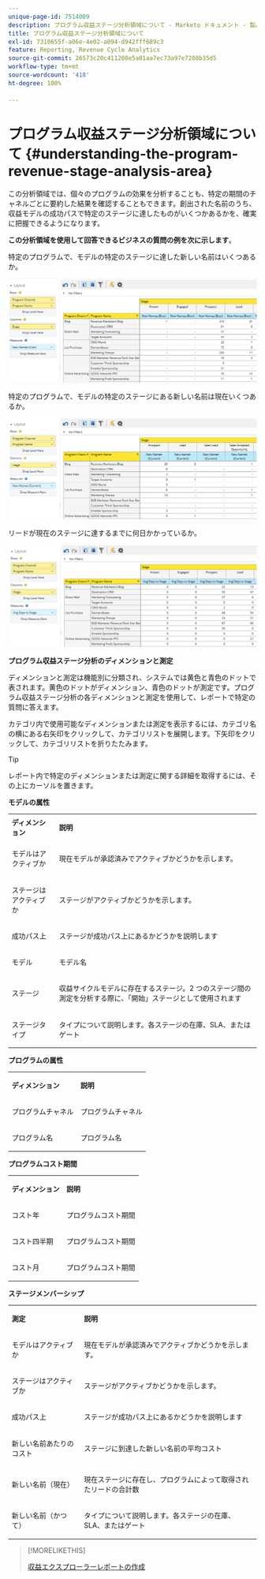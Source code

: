 ```yaml
---
unique-page-id: 7514009
description: プログラム収益ステージ分析領域について - Marketo ドキュメント - 製品ドキュメント
title: プログラム収益ステージ分析領域について
exl-id: 7310655f-a06e-4e02-a094-d942fff689c3
feature: Reporting, Revenue Cycle Analytics
source-git-commit: 26573c20c411208e5a01aa7ec73a97e7208b35d5
workflow-type: tm+mt
source-wordcount: '418'
ht-degree: 100%

---
```


# プログラム収益ステージ分析領域について {#understanding-the-program-revenue-stage-analysis-area}

この分析領域では、個々のプログラムの効果を分析することも、特定の期間のチャネルごとに要約した結果を確認することもできます。創出された名前のうち、収益モデルの成功パスで特定のステージに達したものがいくつかあるかを、確実に把握できるようになります。

**この分析領域を使用して回答できるビジネスの質問の例を次に示します**。

特定のプログラムで、モデルの特定のステージに達した新しい名前はいくつあるか。

![](assets/one-3.png)

特定のプログラムで、モデルの特定のステージにある新しい名前は現在いくつあるか。

![](assets/two-3.png)

リードが現在のステージに達するまでに何日かかっているか。

![](assets/three-3.png)

**プログラム収益ステージ分析のディメンションと測定**

ディメンションと測定は機能別に分類され、システムでは黄色と青色のドットで表されます。黄色のドットがディメンション、青色のドットが測定です。プログラム収益ステージ分析の各ディメンションと測定を使用して、レポートで特定の質問に答えます。

カテゴリ内で使用可能なディメンションまたは測定を表示するには、カテゴリ名の横にある右矢印をクリックして、カテゴリリストを展開します。下矢印をクリックして、カテゴリリストを折りたたみます。

>[!TIP]
>
>レポート内で特定のディメンションまたは測定に関する詳細を取得するには、その上にカーソルを置きます。

**モデルの属性**

<table>
 <tbody>
  <tr>
   <td colspan="1" rowspan="1"><strong>ディメンション</strong></td>
   <td colspan="1" rowspan="1"><p><strong>説明</strong></p></td>
  </tr>
  <tr>
   <td colspan="1" rowspan="1"><p>モデルはアクティブか</p></td>
   <td colspan="1" rowspan="1"><p>現在モデルが承認済みでアクティブかどうかを示します。</p></td>
  </tr>
  <tr>
   <td colspan="1" rowspan="1"><p>ステージはアクティブか</p></td>
   <td colspan="1" rowspan="1"><p>ステージがアクティブかどうかを示します。</p></td>
  </tr>
  <tr>
   <td colspan="1" rowspan="1"><p>成功パス上</p></td>
   <td colspan="1" rowspan="1"><p>ステージが成功パス上にあるかどうかを説明します</p></td>
  </tr>
  <tr>
   <td colspan="1" rowspan="1"><p>モデル</p></td>
   <td colspan="1" rowspan="1"><p>モデル名</p></td>
  </tr>
  <tr>
   <td colspan="1" rowspan="1"><p>ステージ</p></td>
   <td colspan="1" rowspan="1"><p>収益サイクルモデルに存在するステージ。2 つのステージ間の測定を分析する際に、「開始」ステージとして使用されます</p></td>
  </tr>
  <tr>
   <td colspan="1" rowspan="1"><p>ステージタイプ</p></td>
   <td colspan="1" rowspan="1"><p>タイプについて説明します。各ステージの在庫、SLA、またはゲート</p></td>
  </tr>
 </tbody>
</table>

**プログラムの属性**

<table>
 <tbody>
  <tr>
   <td colspan="1" rowspan="1"><p><strong>ディメンション</strong></p></td>
   <td colspan="1" rowspan="1"><p><strong>説明</strong></p></td>
  </tr>
  <tr>
   <td colspan="1" rowspan="1"><p>プログラムチャネル</p></td>
   <td colspan="1" rowspan="1"><p>プログラムチャネル</p></td>
  </tr>
  <tr>
   <td colspan="1" rowspan="1"><p>プログラム名</p></td>
   <td colspan="1" rowspan="1"><p>プログラム名</p></td>
  </tr>
 </tbody>
</table>

**プログラムコスト期間**

<table>
 <tbody>
  <tr>
   <td colspan="1" rowspan="1"><p><strong>ディメンション</strong></p></td>
   <td colspan="1" rowspan="1"><p><strong>説明</strong></p></td>
  </tr>
  <tr>
   <td colspan="1" rowspan="1"><p>コスト年</p></td>
   <td colspan="1" rowspan="1"><p>プログラムコスト期間</p></td>
  </tr>
  <tr>
   <td colspan="1" rowspan="1"><p>コスト四半期</p></td>
   <td colspan="1" rowspan="1"><p>プログラムコスト期間</p></td>
  </tr>
  <tr>
   <td colspan="1" rowspan="1"><p>コスト月</p></td>
   <td colspan="1" rowspan="1"><p>プログラムコスト期間</p></td>
  </tr>
 </tbody>
</table>

**ステージメンバーシップ**

<table>
 <tbody>
  <tr>
   <td colspan="1" rowspan="1"><p><strong>測定</strong></p></td>
   <td colspan="1" rowspan="1"><p><strong>説明</strong></p></td>
  </tr>
  <tr>
   <td colspan="1" rowspan="1"><p>モデルはアクティブか</p></td>
   <td colspan="1" rowspan="1"><p>現在モデルが承認済みでアクティブかどうかを示します。</p></td>
  </tr>
  <tr>
   <td colspan="1" rowspan="1"><p>ステージはアクティブか</p></td>
   <td colspan="1" rowspan="1"><p>ステージがアクティブかどうかを示します。</p></td>
  </tr>
  <tr>
   <td colspan="1" rowspan="1"><p>成功パス上</p></td>
   <td colspan="1" rowspan="1"><p>ステージが成功パス上にあるかどうかを説明します</p></td>
  </tr>
  <tr>
   <td colspan="1" rowspan="1"><p>新しい名前あたりのコスト</p></td>
   <td colspan="1" rowspan="1"><p>ステージに到達した新しい名前の平均コスト</p></td>
  </tr>
  <tr>
   <td colspan="1" rowspan="1"><p>新しい名前（現在）</p></td>
   <td colspan="1" rowspan="1"><p>現在ステージに存在し、プログラムによって取得されたリードの合計数</p></td>
  </tr>
  <tr>
   <td colspan="1" rowspan="1"><p>新しい名前（かつて）</p></td>
   <td colspan="1" rowspan="1"><p>タイプについて説明します。各ステージの在庫、SLA、またはゲート</p></td>
  </tr>
 </tbody>
</table>

>[!MORELIKETHIS]
>
>[収益エクスプローラーレポートの作成](/help/marketo/product-docs/reporting/revenue-cycle-analytics/revenue-explorer/create-a-revenue-explorer-report.md)
